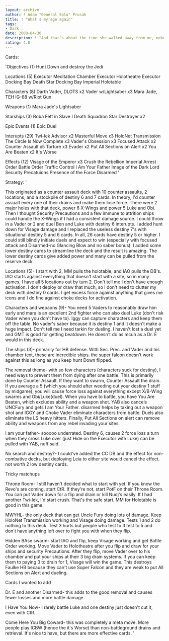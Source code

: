 ```yaml
---
layout: archive
author: ! Adam "General Solo" Prosak
title: ! "What s my age again"
tags:
- Dark
date: 2000-04-30
description: ! "And that's about the time she walked away from me, nobody likes you when you're 23."
rating: 4.0
---
```

Cards: 

'Objectives (1)
Hunt Down and destroy the Jedi

Locations (5)
Executor Meditation Chamber
Executor Holotheatre
Executor Docking Bay
Death Star Docking Bay
Imperial Holotable

Characters (8)
Darth Vader, DLOTS x2
Vader w/Lightsaber x3
Mara Jade, TEH
IG-88 w/Riot Gun

Weapons (1)
Mara Jade's Lightsaber

Starships (3)
Boba Fett in Slave I
Death Squadron Star Destroyer x2

Epic Events (1)
Epic Duel

Interupts (29)
Twi-lek Advisor x2
Masterful Move x3
HoloNet Transmission
The Circle Is Now Complete x3
Vader's Obsession x3
Focused Attack x2
Counter Assault x5
Torture x3
Evader x2
Put All Sections on Alert x2
You Are Beaten x2
It's Worse

Effects (12)
Visage of the Emperor x3
Crush the Rebellion
Imperial Arrest Order
Battle Order
Traffic Control
I Am Your Father
Image of the Dark Lord
Security Precatuions
Presence of the Force
Disarmed '

Strategy: '

This originated as a counter assault deck with 10 counter assaults, 2 locations, and a stockpile of destiny 6 and 7 cards.  In theory, I'd counter assualt every one of their drains and make them lose force.  There were 2 major holes with that deck, power 6 X-Wings and power 5 Luke and Obi.  Then I thought Security Precautions and a few immune to attrition ships could handle the X-Wings if I had a consistent damage source.  I could throw in a Vader or 2 and duel Ben and Luke with destiny 6 interupts.	I added hunt down for Visage damage and I replaced the useless destiny 7's with situational destiny 5 and 6 cards.  In all, 26 cards have destiny 5 or higher.  I could still blindly initiate duels and expect to win (especially with focused attack and Disarmed-no Glancing Blow and no saber bonus).  I added some lower destiny cards to streamline the deck and the result is amazing.	The lower destiny cards give added power and many can be pulled from the reserve deck.

Locations (5)- I start with 2, MM pulls the holotable, and IAO pulls the DB's.  IAO starts against everything that doesn't start with a site, so in many games, I have all 5 locations out by turn 2.  Don't tell me I don't have enough activation.  I don't deploy or draw that much, so I don't need to clutter my deck with destiny 0 cards.	I get excess force against anything that gives me icons and I do fine against choke decks for activation.

Characters and wepaons (9)- You need 5 Vaders to reasonably draw him early and mara is an excellent 2nd fighter who can also duel Luke (don't risk Vader when you don't have to).  Iggy can capture characters and keep them off the table.  No vader's saber because it is destiny 1 and it doesn't make a huge impact.  Don't tell me I need tarkin for dueling.  I haven't lost a duel yet and GMT is good for getting beatdown.  He doesn't do as mcuh as a Dr. E would in this deck.

The ships (3)- primarily for HB defense.  With Sec. Prec. and Vader and his chamber text, these are incredible ships.  the super falcon doesn't work against this as long as you keep hunt Down flipped.

The removal theme- with so few characters (characters suck for destiny), I need ways to prevent them from dying after one battle.  This is primarily done by Counter Assault.  If they want to swarm, Counter Assault the drain.  If you average a 5 (which you should after weeding out your destiny 1 stuff by midgame), you will cause force loss against everything except X/B-Wing swarms and Obi/Luke(duel).  When you have to battle, you have You Are Beaten, which excludes ability and a weapon shot.  YAB also cancels UNCFury and gets I am Your Father.  disarmed helps by taking out a weapon shot and IGGY and Choke Vader eliminate characters from battle.  Duels also eliminate the LS heavy hitters.  Finally, Put All Sections on alert can remove ability and weapons from any rebel invading your sites.

I am your father- sooooo underrated.  Destiny 6, causes 2 force loss a turn when they cross Luke over (just Hide on the Executor with Luke) can be pulled with YAB, nuff said.

No search and destroy?- I could've added the CC DB and the effect for non-combative decks, but deploying Leia to either site would cancel the effect.	not worth 2 low destiny cards.

Tricky matchups

Throne Room- I still haven't decided what to start with yet.  If you know the Revo's are coming, start CtR.  If they're not, start PotF on their Throne Room.  You can put Vader down for a flip and drain or kill Nudj's easily.  If I had another Twi-lek, I'd start crush.  That's the safe start. MM for Holotable is good in this game.

MWYHL- the only deck that can get Uncle Fury doing lots of damage.  Keep HoloNet Transmission working and Visage doing damage.	Tests 1 and 2 do nothing to this deck.	Test 3 hurts but people who test to 3 test to 5 and don't have anything left over to fight you with when they flip.

Hidden BAse swarm- start IAO and flip, keep Visage working and get Battle Order working.  Move Vader to Holotheatre after you flip and draw for your ships and security Precautions.  After they flip, move Vader over to his chamber and put your ships at their 3 big drain systems.	If you can keep them to paying 3 to drain for 1, Visage will win the game.  This destroys Faulke HB because they can't use Super Falcon and they are weak to put All Sections on Alert and dueling.

Cards I wanted to add

Dr. E and another Disarmed-  this adds to the good removal and causes fewer losses and more battle damage.

I Have You Now-  I rarely battle Luke and one destiny just doesn't cut it, even with CtR.

Come Here You Big Coward- this was completely a meta move.  More people play ICBW (hence the it's Worse) than non-battleground drains and retrieval.  It's nice to have, but there are more effective cards.
'